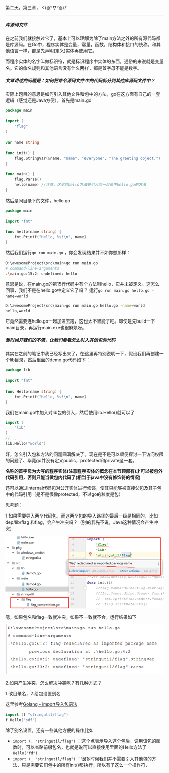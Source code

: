 第二天，第三章，ヾ(◍°∇°◍)ﾉﾞ

---

##### 库源码文件

在之前我们就接触过它了，基本上可以理解为除了main方法之外的所有源代码都是库源码。在Go中，程序实体是变量，常量，函数，结构体和接口的统称。和其他语言一样，都是先声明(定义)实体再使用它。

而程序实体的名字叫做标识符，就是标识程序中实体的东西，通俗的来说就是变量名。它的命名规则和其他语言没有什么两样，都是首字母不能是数字。

##### 文章讲述的问题是：如何把命令源码文件中的代码拆分到其他库源码文件中？

实际上题目的意思是如何引入其他文件和包中的方法，go在这方面有自己的一套逻辑（感觉还是Java方便），首先是main.go

```go
package main

import (
	"flag"
)

var name string

func init() {
	flag.StringVar(&name, "name", "everyone", "The greeting object.")
}

func main() {
	flag.Parse()
	hello(name) //注意，这里的hello方法是引入同一目录中hello.go的方法
}
```

然后是同目录下的文件，hello.go

```go
package main

import "fmt"

func hello(name string) {
	fmt.Printf("Hello, %s!\n", name)
}
```

然后我们运行`go run main.go` ，你会发现结果并不如你想那样：

```sh
D:\awesomeProject\src\main>go run main.go
# command-line-arguments
.\main.go:15:2: undefined: hello
```

意思是说，在main.go的第15行代码中有个方法叫hello，它并未被定义。这怎么回事，我们不是在hello.go中定义它了吗？ 运行`go run main.go hello.go -name=world`

```sh
D:\awesomeProject\src\main>go run main.go hello.go -name=world
hello,world
```

它竟然需要连hello.go一起加进去跑，这也太不智能了吧。即使是先build一下main目录，再运行main.exe也很麻烦呀。



##### 暂时抛开我们的不满，让我们看看怎么引入其他包的代码

其实在之前的笔记中我已经写出来了，在这里再特别说明一下，假设我们再创建一个lib目录，然后里面的demo.go代码如下：

```go
package lib

import "fmt"

func Hello(name string) {
	fmt.Printf("Hello, %s!\n", name)
}
```

我们在main.go中加入对lib包的引入，然后使用lib.Hello()就可以了

```go
import (
	"lib"
)
//...
lib.Hello("world")
```



好，怎么引入包和方法的问题圆满解决了，现在是不是可以顺便探讨一下访问权限的问题了、毕竟go并没有定义public，protected和private这一套。

**名称的首字母为大写的程序实体(注意程序实体的概念在本节顶部有)才可以被包外代码引用，否则只能当做包内代码了(相当于java中没有修饰符的情况)** 

还可以通过internal代码包对公开实体进行修饰，使其只能够被直接父包及其子包中的代码引用（是不是很像protected，不过go的粒度是包）



思考题：

1.如果需要导入两个代码包，而这两个包的导入路径的最后一级是相同的，比如 dep/lib/flag 和flag，会产生冲突吗？（别的我先不说，Java这种情况会产生冲突）

<img src="https://github.com/krystalics/krystalics.github.io/blob/master/_posts/go/img/14.png?raw=true">

嗯，如果包名和flag一致就冲突，如果不一致就不会。运行结果如下

<img src="https://github.com/krystalics/krystalics.github.io/blob/master/_posts/go/img/15.png?raw=true">

2.如果产生冲突，怎么解决冲突呢？有几种方式？

1.改目录名，2.给包设置别名

这里参考[Golang - import导入包语法](https://blog.csdn.net/zhangzhebjut/article/details/25564457)

```go
import (f "stringutil/flag")
f.Hello("sdf")
```

除了别名设置，还有一些其他方便的操作比如

- `import (. "stringutil/flag")` ：这个点表示导入这个包后，调用该包的函数时，可以省略前缀包名，也就是说可以直接使用里面的Hello方法了 `Hello("fd")` 
- `import (_ "stringutil/flag")` ：很多时候我们并不需要引入其他包的方法，只是需要它们包中的所有init()都执行，所以有了这么一个操作符，





















